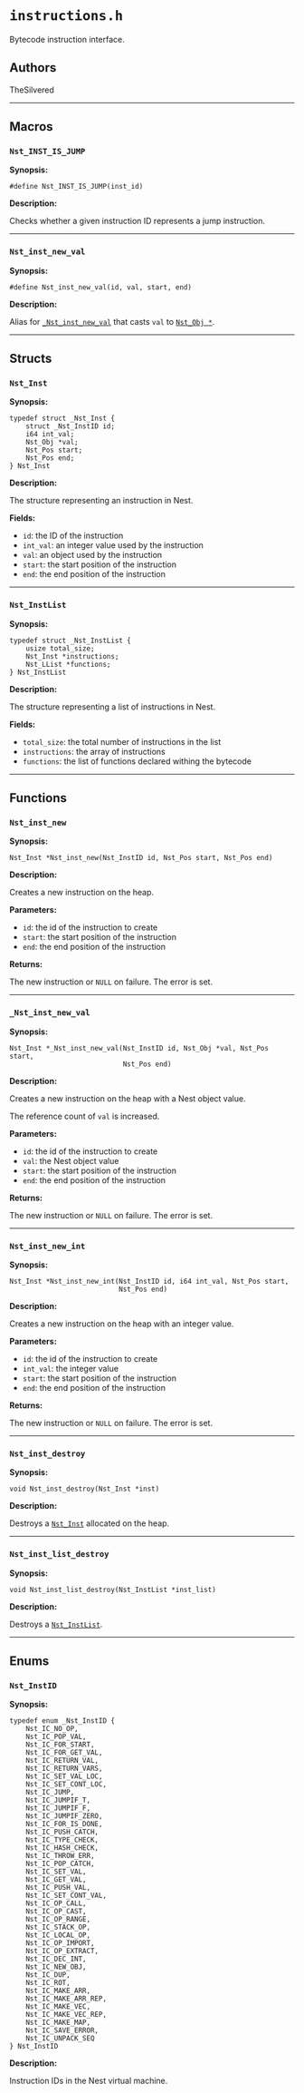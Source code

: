 # `instructions.h`

Bytecode instruction interface.

## Authors

TheSilvered

---

## Macros

### `Nst_INST_IS_JUMP`

**Synopsis:**

```better-c
#define Nst_INST_IS_JUMP(inst_id)
```

**Description:**

Checks whether a given instruction ID represents a jump instruction.

---

### `Nst_inst_new_val`

**Synopsis:**

```better-c
#define Nst_inst_new_val(id, val, start, end)
```

**Description:**

Alias for [`_Nst_inst_new_val`](c_api-instructions.md#_nst_inst_new_val) that
casts `val` to [`Nst_Obj *`](c_api-obj.md#nst_obj).

---

## Structs

### `Nst_Inst`

**Synopsis:**

```better-c
typedef struct _Nst_Inst {
    struct _Nst_InstID id;
    i64 int_val;
    Nst_Obj *val;
    Nst_Pos start;
    Nst_Pos end;
} Nst_Inst
```

**Description:**

The structure representing an instruction in Nest.

**Fields:**

- `id`: the ID of the instruction
- `int_val`: an integer value used by the instruction
- `val`: an object used by the instruction
- `start`: the start position of the instruction
- `end`: the end position of the instruction

---

### `Nst_InstList`

**Synopsis:**

```better-c
typedef struct _Nst_InstList {
    usize total_size;
    Nst_Inst *instructions;
    Nst_LList *functions;
} Nst_InstList
```

**Description:**

The structure representing a list of instructions in Nest.

**Fields:**

- `total_size`: the total number of instructions in the list
- `instructions`: the array of instructions
- `functions`: the list of functions declared withing the bytecode

---

## Functions

### `Nst_inst_new`

**Synopsis:**

```better-c
Nst_Inst *Nst_inst_new(Nst_InstID id, Nst_Pos start, Nst_Pos end)
```

**Description:**

Creates a new instruction on the heap.

**Parameters:**

- `id`: the id of the instruction to create
- `start`: the start position of the instruction
- `end`: the end position of the instruction

**Returns:**

The new instruction or `NULL` on failure. The error is set.

---

### `_Nst_inst_new_val`

**Synopsis:**

```better-c
Nst_Inst *_Nst_inst_new_val(Nst_InstID id, Nst_Obj *val, Nst_Pos start,
                            Nst_Pos end)
```

**Description:**

Creates a new instruction on the heap with a Nest object value.

The reference count of `val` is increased.

**Parameters:**

- `id`: the id of the instruction to create
- `val`: the Nest object value
- `start`: the start position of the instruction
- `end`: the end position of the instruction

**Returns:**

The new instruction or `NULL` on failure. The error is set.

---

### `Nst_inst_new_int`

**Synopsis:**

```better-c
Nst_Inst *Nst_inst_new_int(Nst_InstID id, i64 int_val, Nst_Pos start,
                           Nst_Pos end)
```

**Description:**

Creates a new instruction on the heap with an integer value.

**Parameters:**

- `id`: the id of the instruction to create
- `int_val`: the integer value
- `start`: the start position of the instruction
- `end`: the end position of the instruction

**Returns:**

The new instruction or `NULL` on failure. The error is set.

---

### `Nst_inst_destroy`

**Synopsis:**

```better-c
void Nst_inst_destroy(Nst_Inst *inst)
```

**Description:**

Destroys a [`Nst_Inst`](c_api-instructions.md#nst_inst) allocated on the heap.

---

### `Nst_inst_list_destroy`

**Synopsis:**

```better-c
void Nst_inst_list_destroy(Nst_InstList *inst_list)
```

**Description:**

Destroys a [`Nst_InstList`](c_api-instructions.md#nst_instlist).

---

## Enums

### `Nst_InstID`

**Synopsis:**

```better-c
typedef enum _Nst_InstID {
    Nst_IC_NO_OP,
    Nst_IC_POP_VAL,
    Nst_IC_FOR_START,
    Nst_IC_FOR_GET_VAL,
    Nst_IC_RETURN_VAL,
    Nst_IC_RETURN_VARS,
    Nst_IC_SET_VAL_LOC,
    Nst_IC_SET_CONT_LOC,
    Nst_IC_JUMP,
    Nst_IC_JUMPIF_T,
    Nst_IC_JUMPIF_F,
    Nst_IC_JUMPIF_ZERO,
    Nst_IC_FOR_IS_DONE,
    Nst_IC_PUSH_CATCH,
    Nst_IC_TYPE_CHECK,
    Nst_IC_HASH_CHECK,
    Nst_IC_THROW_ERR,
    Nst_IC_POP_CATCH,
    Nst_IC_SET_VAL,
    Nst_IC_GET_VAL,
    Nst_IC_PUSH_VAL,
    Nst_IC_SET_CONT_VAL,
    Nst_IC_OP_CALL,
    Nst_IC_OP_CAST,
    Nst_IC_OP_RANGE,
    Nst_IC_STACK_OP,
    Nst_IC_LOCAL_OP,
    Nst_IC_OP_IMPORT,
    Nst_IC_OP_EXTRACT,
    Nst_IC_DEC_INT,
    Nst_IC_NEW_OBJ,
    Nst_IC_DUP,
    Nst_IC_ROT,
    Nst_IC_MAKE_ARR,
    Nst_IC_MAKE_ARR_REP,
    Nst_IC_MAKE_VEC,
    Nst_IC_MAKE_VEC_REP,
    Nst_IC_MAKE_MAP,
    Nst_IC_SAVE_ERROR,
    Nst_IC_UNPACK_SEQ
} Nst_InstID
```

**Description:**

Instruction IDs in the Nest virtual machine.
